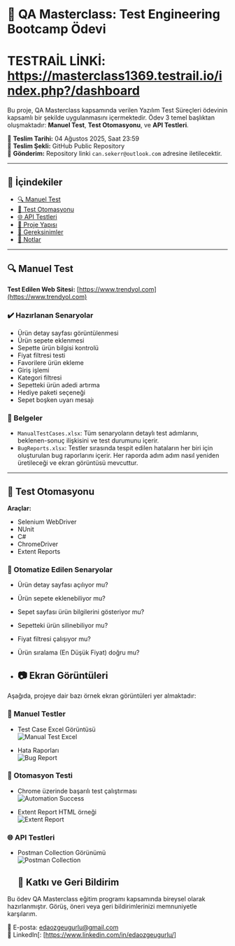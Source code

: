 # 🧪 QA Masterclass: Test Engineering Bootcamp Ödevi
# TESTRAİL LİNKİ: https://masterclass1369.testrail.io/index.php?/dashboard

Bu proje, QA Masterclass kapsamında verilen Yazılım Test Süreçleri ödevinin kapsamlı bir şekilde uygulanmasını içermektedir. Ödev 3 temel başlıktan oluşmaktadır: **Manuel Test**, **Test Otomasyonu**, ve **API Testleri**.

📅 **Teslim Tarihi:** 04 Ağustos 2025, Saat 23:59  
📁 **Teslim Şekli:** GitHub Public Repository  
📧 **Gönderim:** Repository linki `can.sekerr@outlook.com` adresine iletilecektir.

---

## 📌 İçindekiler

- [🔍 Manuel Test](#-manuel-test)
- [🤖 Test Otomasyonu](#-test-otomasyonu)
- [🌐 API Testleri](#-api-testleri)
- [📁 Proje Yapısı](#-proje-yapısı)
- [📝 Gereksinimler](#-gereksinimler)
- [📌 Notlar](#-notlar)

---

## 🔍 Manuel Test

**Test Edilen Web Sitesi:** [https://www.trendyol.com](https://www.trendyol.com)

### ✔️ Hazırlanan Senaryolar

- Ürün detay sayfası görüntülenmesi
- Ürün sepete eklenmesi
- Sepette ürün bilgisi kontrolü
- Fiyat filtresi testi
- Favorilere ürün ekleme
- Giriş işlemi
- Kategori filtresi
- Sepetteki ürün adedi artırma
- Hediye paketi seçeneği
- Sepet boşken uyarı mesajı

### 📄 Belgeler

- `ManualTestCases.xlsx`: Tüm senaryoların detaylı test adımlarını, beklenen-sonuç ilişkisini ve test durumunu içerir.
- `BugReports.xlsx`: Testler sırasında tespit edilen hataların her biri için oluşturulan bug raporlarını içerir. Her raporda adım adım nasıl yeniden üretileceği ve ekran görüntüsü mevcuttur.

---

## 🤖 Test Otomasyonu

**Araçlar:**
- Selenium WebDriver
- NUnit
- C#
- ChromeDriver
- Extent Reports

### 🔧 Otomatize Edilen Senaryolar

- Ürün detay sayfası açılıyor mu?
- Ürün sepete eklenebiliyor mu?
- Sepet sayfası ürün bilgilerini gösteriyor mu?
- Sepetteki ürün silinebiliyor mu?
- Fiyat filtresi çalışıyor mu?
- Ürün sıralama (En Düşük Fiyat) doğru mu?

- ## 📷 Ekran Görüntüleri

Aşağıda, projeye dair bazı örnek ekran görüntüleri yer almaktadır:

### 🧪 Manuel Testler

- Test Case Excel Görüntüsü  
  ![Manual Test Excel](./ManualTests/ManualTestCases_Screenshot.png)

- Hata Raporları  
  ![Bug Report](./ManualTests/BugReports_Screenshot.png)

### 🤖 Otomasyon Testi

- Chrome üzerinde başarılı test çalıştırması  
  ![Automation Success](./TestAutomation/Screenshots/TestPassed.png)

- Extent Report HTML örneği  
  ![Extent Report](./TestAutomation/Reports/ExtentReportPreview.png)

### 🌐 API Testleri

- Postman Collection Görünümü  
  ![Postman Collection](./ApiTests/PostmanPreview.png)

  ## 💬 Katkı ve Geri Bildirim

Bu ödev QA Masterclass eğitim programı kapsamında bireysel olarak hazırlanmıştır. Görüş, öneri veya geri bildirimlerinizi memnuniyetle karşılarım.

📧 E-posta: edaozgeugurlu@gmail.com  
🔗 LinkedIn[: [https://www.linkedin.com/in/edaozgeugurlu/]


